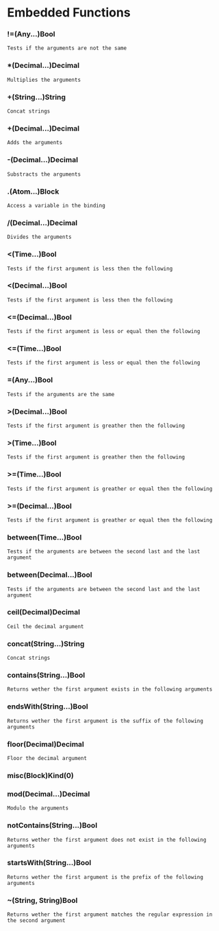 # Embedded Functions

### !=(Any...)Bool
    Tests if the arguments are not the same

### *(Decimal...)Decimal
    Multiplies the arguments

### +(String...)String
    Concat strings

### +(Decimal...)Decimal
    Adds the arguments

### -(Decimal...)Decimal
    Substracts the arguments

### .(Atom...)Block
    Access a variable in the binding

### /(Decimal...)Decimal
    Divides the arguments

### <(Time...)Bool
    Tests if the first argument is less then the following

### <(Decimal...)Bool
    Tests if the first argument is less then the following

### <=(Decimal...)Bool
    Tests if the first argument is less or equal then the following

### <=(Time...)Bool
    Tests if the first argument is less or equal then the following

### =(Any...)Bool
    Tests if the arguments are the same

### >(Decimal...)Bool
    Tests if the first argument is greather then the following

### >(Time...)Bool
    Tests if the first argument is greather then the following

### >=(Time...)Bool
    Tests if the first argument is greather or equal then the following

### >=(Decimal...)Bool
    Tests if the first argument is greather or equal then the following

### between(Time...)Bool
    Tests if the arguments are between the second last and the last argument

### between(Decimal...)Bool
    Tests if the arguments are between the second last and the last argument

### ceil(Decimal)Decimal
    Ceil the decimal argument

### concat(String...)String
    Concat strings

### contains(String...)Bool
    Returns wether the first argument exists in the following arguments

### endsWith(String...)Bool
    Returns wether the first argument is the suffix of the following arguments

### floor(Decimal)Decimal
    Floor the decimal argument

### misc(Block)Kind(0)
    

### mod(Decimal...)Decimal
    Modulo the arguments

### notContains(String...)Bool
    Returns wether the first argument does not exist in the following arguments

### startsWith(String...)Bool
    Returns wether the first argument is the prefix of the following arguments

### ~(String, String)Bool
    Returns wether the first argument matches the regular expression in the second argument

